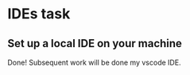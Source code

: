 # IDEs task

## Set up a local IDE on your machine

Done! Subsequent work will be done my vscode IDE.
